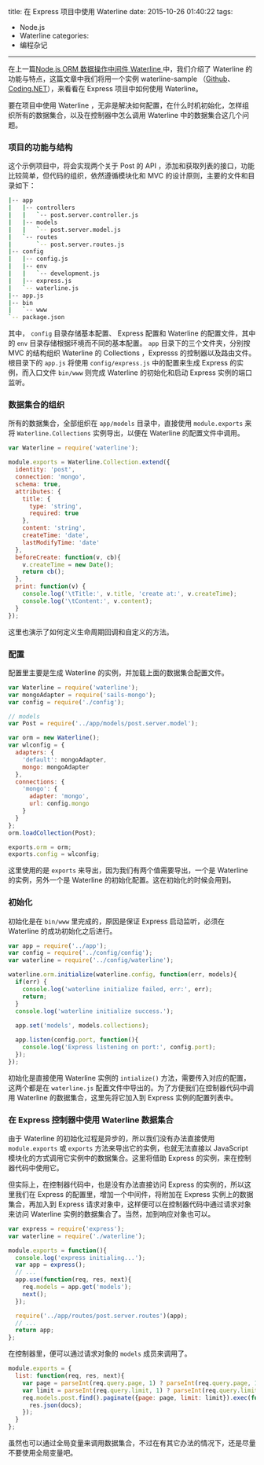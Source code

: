 title: 在 Express 项目中使用 Waterline
date: 2015-10-26 01:40:22
tags:
  - Node.js
  - Waterline
categories:
  - 编程杂记
---

在上一篇[Node.js ORM 数据操作中间件 Waterline ](http://chensd.com/2015-10/Node-ORM-Waterline.html)中，我们介绍了 Waterline 的功能与特点，这篇文章中我们将用一个实例 waterline-sample （[Github](https://github.com/stiekel/waterline-sample)、[Coding.NET](https://coding.net/u/Stiekel/p/waterline-sample/git)），来看看在 Express 项目中如何使用 Waterline。

要在项目中使用 Waterline ，无非是解决如何配置，在什么时机初始化，怎样组织所有的数据集合，以及在控制器中怎么调用 Waterline 中的数据集合这几个问题。
<!--more-->

### 项目的功能与结构

这个示例项目中，将会实现两个关于 Post 的 API ，添加和获取列表的接口，功能比较简单，但代码的组织，依然遵循模块化和 MVC 的设计原则，主要的文件和目录如下：

```sh
|-- app
|   |-- controllers
|   |   `-- post.server.controller.js
|   |-- models
|   |   `-- post.server.model.js
|   `-- routes
|       `-- post.server.routes.js
|-- config
|   |-- config.js
|   |-- env
|   |   `-- development.js
|   |-- express.js
|   `-- waterline.js
|-- app.js
|-- bin
|   `-- www
`-- package.json

```

其中， `config` 目录存储基本配置、 Express 配置和 Waterline 的配置文件，其中的 `env` 目录存储根据环境而不同的基本配置。 `app` 目录下的三个文件夹，分别按 MVC 的结构组织 Waterline 的 Collections ，Expresss 的控制器以及路由文件。根目录下的 `app.js` 将使用 `config/express.js` 中的配置来生成 Express 的实例，而入口文件 `bin/www` 则完成 Waterline 的初始化和启动 Express 实例的端口监听。

### 数据集合的组织

所有的数据集合，全部组织在 `app/models` 目录中，直接使用 `module.exports` 来将 `Waterline.Collections` 实例导出，以便在 Waterline 的配置文件中调用。

```js
var Waterline = require('waterline');

module.exports = Waterline.Collection.extend({
  identity: 'post',
  connection: 'mongo',
  schema: true,
  attributes: {
    title: {
      type: 'string',
      required: true
    },
    content: 'string',
    createTime: 'date',
    lastModifyTime: 'date'
  },
  beforeCreate: function(v, cb){
    v.createTime = new Date();
    return cb();
  },
  print: function(v) {
    console.log('\tTitle:', v.title, 'create at:', v.createTime);
    console.log('\tContent:', v.content);
  }
});
```

这里也演示了如何定义生命周期回调和自定义的方法。

### 配置

配置里主要是生成 Waterline 的实例，并加载上面的数据集合配置文件。

```js
var Waterline = require('waterline');
var mongoAdapter = require('sails-mongo');
var config = require('./config');

// models
var Post = require('../app/models/post.server.model');

var orm = new Waterline();
var wlconfig = {
  adapters: {
    'default': mongoAdapter,
    mongo: mongoAdapter
  },
  connections: {
    'mongo': {
      adapter: 'mongo',
      url: config.mongo
    }
  }
};
orm.loadCollection(Post);

exports.orm = orm;
exports.config = wlconfig;
```

这里使用的是 `exports` 来导出，因为我们有两个值需要导出，一个是 Waterline 的实例，另外一个是 Waterline 的初始化配置。这在初始化的时候会用到。

### 初始化

初始化是在 `bin/www` 里完成的，原因是保证 Express 启动监听，必须在 Waterline 的成功初始化之后进行。

```js
var app = require('../app');
var config = require('../config/config');
var waterline = require('../config/waterline');

waterline.orm.initialize(waterline.config, function(err, models){
  if(err) {
    console.log('waterline initialize failed, err:', err);
    return;
  }
  console.log('waterline initialize success.');
  
  app.set('models', models.collections);

  app.listen(config.port, function(){
    console.log('Express listening on port:', config.port);
  });
});
```

初始化是直接使用 Waterline 实例的 `intialize()` 方法，需要传入对应的配置，这两个都是在 `waterline.js` 配置文件中导出的。为了方便我们在控制器代码中调用 Waterline 的数据集合，这里先将它加入到 Express 实例的配置列表中。

### 在 Express 控制器中使用 Waterline 数据集合

由于 Waterline 的初始化过程是异步的，所以我们没有办法直接使用 `module.exports` 或 `exports` 方法来导出它的实例，也就无法直接以 JavaScript 模块化的方式调用它实例中的数据集合。这里将借助 Express 的实例，来在控制器代码中使用它。

但实际上，在控制器代码中，也是没有办法直接访问 Express 的实例的，所以这里我们在 Express 的配置里，增加一个中间件，将附加在 Express 实例上的数据集合，再加入到 Express 请求对象中，这样便可以在控制器代码中通过请求对象来访问 Waterline 实例的数据集合了。当然，加到响应对象也可以。

```js
var express = require('express');
var waterline = require('./waterline');

module.exports = function(){
  console.log('express initialing...');
  var app = express();
  // ...
  app.use(function(req, res, next){
    req.models = app.get('models');
    next();
  });

  require('../app/routes/post.server.routes')(app);
  // ...
  return app;
};
```

在控制器里，便可以通过请求对象的 `models` 成员来调用了。

```js
module.exports = {
  list: function(req, res, next){
    var page = parseInt(req.query.page, 1) ? parseInt(req.query.page, 1) : 1;
    var limit = parseInt(req.query.limit, 1) ? parseInt(req.query.limit, 1) : 1;
    req.models.post.find().paginate({page: page, limit: limit}).exec(function(err, docs){
      res.json(docs);
    });
  }
};
```

虽然也可以通过全局变量来调用数据集合，不过在有其它办法的情况下，还是尽量不要使用全局变量吧。